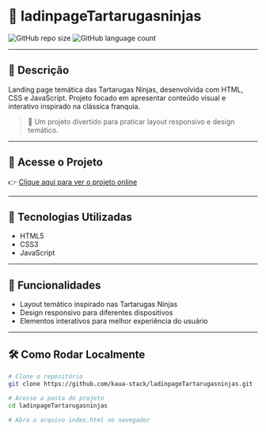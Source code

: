 # 🐢 ladinpageTartarugasninjas

![GitHub repo size](https://img.shields.io/github/repo-size/kaua-stack/ladinpageTartarugasninjas)
![GitHub language count](https://img.shields.io/github/languages/count/kaua-stack/ladinpageTartarugasninjas)


---

## 📝 Descrição

Landing page temática das Tartarugas Ninjas, desenvolvida com HTML, CSS e JavaScript. Projeto focado em apresentar conteúdo visual e interativo inspirado na clássica franquia.

> 🎯 Um projeto divertido para praticar layout responsivo e design temático.

---

## 🚀 Acesse o Projeto

👉 [Clique aqui para ver o projeto online](https://kaua-stack.github.io/ladinpageTartarugasninjas/)

---

## 🔧 Tecnologias Utilizadas

- HTML5  
- CSS3  
- JavaScript  

---

## 🎯 Funcionalidades

- Layout temático inspirado nas Tartarugas Ninjas  
- Design responsivo para diferentes dispositivos  
- Elementos interativos para melhor experiência do usuário  

---

## 🛠️ Como Rodar Localmente

```bash
# Clone o repositório
git clone https://github.com/kaua-stack/ladinpageTartarugasninjas.git

# Acesse a pasta do projeto
cd ladinpageTartarugasninjas

# Abra o arquivo index.html no navegador
